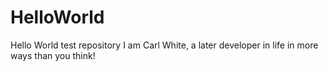

# HelloWorld
Hello World test repository
I am Carl White, a later developer in life in more ways than you think!
